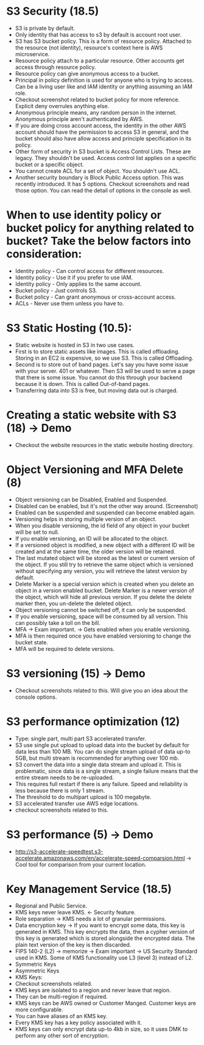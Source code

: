 # S3 Security (18.5)
- S3 is private by default.
- Only identity that has access to s3 by default is account root user.
- S3 has S3 bucket policy. This is a form of resource policy. Attached to the resource (not identity), resource's context here is AWS microservice.
- Resource policy attach to a particular resource. Other accounts get access through resource policy.
- Resource policy can give anonymous access to a bucket.
- Principal in policy definition is used for anyone who is trying to access. Can be a living user like and IAM identity or anything assuming an IAM role.
- Checkout screenshot related to bucket policy for more reference. Explicit deny overrules anything else.
- Anonymous principle means, any random person in the internet. Anonymous principle aren't authenticated by AWS.
- If you are doing cross account access, the identity in the other AWS account should have the permission to access S3 in general, and the bucket should also have allow access and principle specification in its policy.
- Other form of security in S3 bucket is Access Control Lists. These are legacy. They shouldn't be used. Access control list applies on a specific bucket or a specific object.
- You cannot create ACL for a set of object. You shouldn't use ACL.
- Another security boundary is Block Public Access option. This was recently introduced. It has 5 options. Checkout screenshots and read those option. You can read the detail of options in the console as well.

# When to use identity policy or bucket policy for anything related to bucket? Take the below factors into consideration:
- Identity policy - Can control access for different resources.
- Identity policy - Use it if you prefer to use IAM.
- Identity policy - Only applies to the same account.
- Bucket policy - Just controls S3.
- Bucket policy - Can grant anonymous or cross-account access.
- ACLs - Never use them unless you have to.

# S3 Static Hosting (10.5):
- Static website is hosted in S3 in two use cases.
- First is to store static assets like images. This is called offloading. Storing in an EC2 is expensive, so we use S3. This is called Offloading.
- Second is to store out of band pages. Let's say you have some issue with your server. 401 or whatever. Then S3 will be used to serve a page that there is some issue. You cannot do this through your backend because it is down. This is called Out-of-band pages.
- Transferring data into S3 is free, but moving data out is charged.

# Creating a static website with S3 (18) -> Demo 
- Checkout the website resources in the static website hosting directory.

# Object Versioning and MFA Delete (8)
- Object versioning can be Disabled, Enabled and Suspended. 
- Disabled can be enabled, but it's not the other way around. (Screenshot)
- Enabled can be suspended and suspended can become enabled again.
- Versioning helps in storing multiple version of an object.
- When you disable versioning, the id field of any object in your bucket will be set to null.
- If you enable versioning, an ID will be allocated to the object. 
- If a versioned object is modified, a new object with a different ID will be created and at the same time, the older version will be retained.
- The last mutated object will be stored as the latest or current version of the object. If you still try to retrieve the same object which is versioned without specifying any version, you will retrieve the latest version by default.
- Delete Marker is a special version which is created when you delete an object in a version enabled bucket. Delete Marker is a newer version of the object, which will hide all previous version. If you delete the delete marker then, you un-delete the deleted object.
- Object versioning cannot be switched off, it can only be suspended.
- If you enable versioning, space will be consumed by all version. This can possibly take a toll on the bill.
- MFA -> Exam important. -> Gets enabled when you enable versioning.
- MFA is then required once you have enabled versioning to change the bucket state.
- MFA will be required to delete versions.


# S3 versioning (15) -> Demo
- Checkout screenshots related to this. Will give you an idea about the console options.


# S3 performance optimization (12)
- Type: single part, multi part S3 accelerated transfer.
- S3 use single put upload to upload data into the bucket by default for data less than 100 MB. You can do single stream upload of data up-to 5GB, but multi stream is recommended for anything over 100 mb.
- S3 convert the data into a single data stream and upload it. This is problematic, since data is a single stream, a single failure means that the entire stream needs to be re-uploaded.
- This requires full restart if there is any failure. Speed and reliability is less because there is only 1 stream.
- The threshold to do multipart upload is 100 megabyte.
- S3 accelerated transfer use AWS edge locations.
- checkout screenshots related to this.

# S3 performance (5) -> Demo
- http://s3-accelerate-speedtest.s3-accelerate.amazonaws.com/en/accelerate-speed-comparsion.html -> Cool tool for comparison from your current location.

# Key Management Service (18.5)
- Regional and Public Service. 
- KMS keys never leave KMS. <- Security feature.
- Role separation -> KMS needs a lot of granular permissions.
- Data encryption key -> If you want to encrypt some data, this key is generated in KMS. This key encrypts the data, then a cypher version of this key is generated which is stored alongside the encrypted data. The plain text version of the key is then discarded.
- FIPS 140-2 (L2) -> memorize -> Exam important -> US Security Standard used in KMS. Some of KMS functionality use L3 (level 3) instead of L2.
- Symmetric Keys
- Asymmetric Keys
- KMS Keys:
- Checkout screenshots related.
- KMS keys are isolated to a region and never leave that region.
- They can be multi-region if required.
- KMS keys can be AWS owned or Customer Manged. Customer keys are more configurable. 
- You can have aliases of an KMS key.
- Every KMS key has a key policy associated with it.
- KMS keys can only encrypt data up-to 4kb in size, so it uses DMK to perform any other sort of encryption.